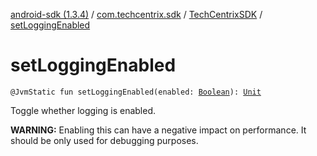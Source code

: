 [android-sdk (1.3.4)](../../index.md) / [com.techcentrix.sdk](../index.md) / [TechCentrixSDK](index.md) / [setLoggingEnabled](./set-logging-enabled.md)

# setLoggingEnabled

`@JvmStatic fun setLoggingEnabled(enabled: `[`Boolean`](https://kotlinlang.org/api/latest/jvm/stdlib/kotlin/-boolean/index.html)`): `[`Unit`](https://kotlinlang.org/api/latest/jvm/stdlib/kotlin/-unit/index.html)

Toggle whether logging is enabled.

**WARNING:** Enabling this can have a negative impact on performance. It should be only used for debugging purposes.

